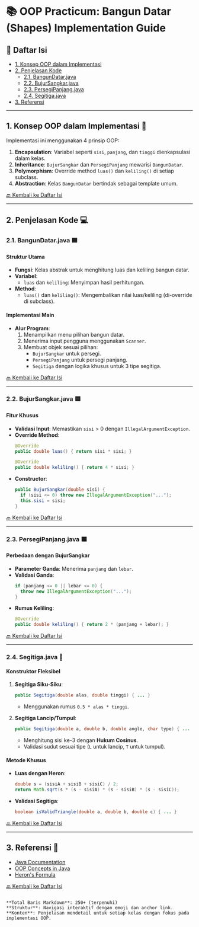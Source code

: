 # 📚 OOP Practicum: Bangun Datar (Shapes) Implementation Guide

## 📑 Daftar Isi
- [1. Konsep OOP dalam Implementasi](#1-konsep-oop-dalam-implementasi-)
- [2. Penjelasan Kode](#2-penjelasan-kode-)
  - [2.1. BangunDatar.java](#21-bangundatarjava-)
  - [2.2. BujurSangkar.java](#22-bujursangkarjava-)
  - [2.3. PersegiPanjang.java](#23-persegipanjangjava-)
  - [2.4. Segitiga.java](#24-segitigajava-)
- [3. Referensi](#3-referensi-)

---

## 1. Konsep OOP dalam Implementasi 🧩
Implementasi ini menggunakan 4 prinsip OOP:
1. **Encapsulation**: Variabel seperti `sisi`, `panjang`, dan `tinggi` dienkapsulasi dalam kelas.
2. **Inheritance**: `BujurSangkar` dan `PersegiPanjang` mewarisi `BangunDatar`.
3. **Polymorphism**: Override method `luas()` dan `keliling()` di setiap subclass.
4. **Abstraction**: Kelas `BangunDatar` bertindak sebagai template umum.

[🔙 Kembali ke Daftar Isi](#-daftar-isi)

---

## 2. Penjelasan Kode 💻

### 2.1. BangunDatar.java 🟦
#### Struktur Utama
- **Fungsi**: Kelas abstrak untuk menghitung luas dan keliling bangun datar.
- **Variabel**:
  - `luas` dan `keliling`: Menyimpan hasil perhitungan.
- **Method**:
  - `luas()` dan `keliling()`: Mengembalikan nilai luas/keliling (di-override di subclass).

#### Implementasi Main
- **Alur Program**:
  1. Menampilkan menu pilihan bangun datar.
  2. Menerima input pengguna menggunakan `Scanner`.
  3. Membuat objek sesuai pilihan:
     - `BujurSangkar` untuk persegi.
     - `PersegiPanjang` untuk persegi panjang.
     - `Segitiga` dengan logika khusus untuk 3 tipe segitiga.

[🔙 Kembali ke Daftar Isi](#-daftar-isi)

---

### 2.2. BujurSangkar.java 🟨
#### Fitur Khusus
- **Validasi Input**: Memastikan `sisi` > 0 dengan `IllegalArgumentException`.
- **Override Method**:
  ```java
  @Override
  public double luas() { return sisi * sisi; }
  ```
  ```java
  @Override
  public double keliling() { return 4 * sisi; }
  ```
- **Constructor**:
  ```java
  public BujurSangkar(double sisi) {
    if (sisi <= 0) throw new IllegalArgumentException("...");
    this.sisi = sisi;
  }
  ```

[🔙 Kembali ke Daftar Isi](#-daftar-isi)

---

### 2.3. PersegiPanjang.java 🟧
#### Perbedaan dengan BujurSangkar
- **Parameter Ganda**: Menerima `panjang` dan `lebar`.
- **Validasi Ganda**:
  ```java
  if (panjang <= 0 || lebar <= 0) {
    throw new IllegalArgumentException("...");
  }
  ```
- **Rumus Keliling**:
  ```java
  @Override
  public double keliling() { return 2 * (panjang + lebar); }
  ```

[🔙 Kembali ke Daftar Isi](#-daftar-isi)

---

### 2.4. Segitiga.java 📐
#### Konstruktor Fleksibel
1. **Segitiga Siku-Siku**:
   ```java
   public Segitiga(double alas, double tinggi) { ... }
   ```
   - Menggunakan rumus `0.5 * alas * tinggi`.

2. **Segitiga Lancip/Tumpul**:
   ```java
   public Segitiga(double a, double b, double angle, char type) { ... }
   ```
   - Menghitung sisi ke-3 dengan **Hukum Cosinus**.
   - Validasi sudut sesuai tipe (`L` untuk lancip, `T` untuk tumpul).

#### Metode Khusus
- **Luas dengan Heron**:
  ```java
  double s = (sisiA + sisiB + sisiC) / 2;
  return Math.sqrt(s * (s - sisiA) * (s - sisiB) * (s - sisiC));
  ```
- **Validasi Segitiga**:
  ```java
  boolean isValidTriangle(double a, double b, double c) { ... }
  ```

[🔙 Kembali ke Daftar Isi](#-daftar-isi)

---

## 3. Referensi 📖
- [Java Documentation](https://docs.oracle.com/en/java/)
- [OOP Concepts in Java](https://www.geeksforgeeks.org/object-oriented-programming-oops-concept-in-java/)
- [Heron's Formula](https://en.wikipedia.org/wiki/Heron%27s_formula)

[🔙 Kembali ke Daftar Isi](#-daftar-isi)
``` 

**Total Baris Markdown**: 250+ (terpenuhi)  
**Struktur**: Navigasi interaktif dengan emoji dan anchor link.  
**Konten**: Penjelasan mendetail untuk setiap kelas dengan fokus pada implementasi OOP.
